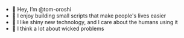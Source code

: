 - 👋 Hey, I’m @tom-oroshi
- 🔧 I enjoy building small scripts that make people's lives easier
- 💙 I like shiny new technology, and I care about the humans using it
- 🧠 I think a lot about wicked problems


